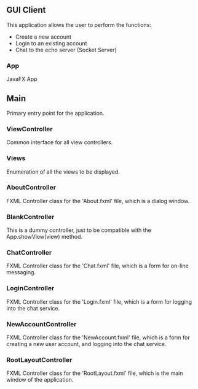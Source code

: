 ## GUI Client

This application allows the user to perform the functions:

- Create a new account
- Login to an existing account
- Chat to the echo server (Socket Server)

### App

JavaFX App

## Main

Primary entry point for the application.

### ViewController

Common interface for all view controllers.

### Views

Enumeration of all the views to be displayed.

### AboutController

FXML Controller class for the 'About.fxml' file, which is a dialog window.

### BlankController

This is a dummy controller, just to be compatible with the 
App.showView(view) method.

### ChatController

FXML Controller class for the 'Chat.fxml' file, which is a form for on-line 
messaging.

### LoginController

FXML Controller class for the 'Login.fxml' file, which is a form for 
logging into the chat service.

### NewAccountController

FXML Controller class for the 'NewAccount.fxml' file, which is a form for
creating a new user account, and logging into the chat service.

### RootLayoutController

FXML Controller class for the 'RootLayout.fxml' file, which is the main
window of the application.
